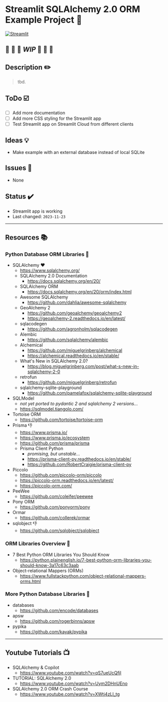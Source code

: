 <!-- markdownlint-disable MD026 -->
# Streamlit SQLAlchemy 2.0 ORM Example Project :dvd:

[![Streamlit](https://img.shields.io/badge/Go%20To-Streamlit%20Cloud-red?logo=streamlit)](https://app-sqlalchemy-mfda3ohswwpiu7vamuy54p.streamlit.app/)

## :construction: :construction: :construction: *WIP* :construction: :construction: :construction:

## Description :pencil2:

> tbd.

## ToDo :ballot_box_with_check:

- [ ] Add more documentation
- [ ] Add more CSS styling for the Streamlit app
- [ ] Test Streamlit app on Streamlit Cloud from different clients

## Ideas :bulb:

- Make example with an external database instead of local SQLite

## Issues :bug:

- None

## Status :heavy_check_mark:

- Streamlit app is working
- Last changed: `2023-11-23`

---

## Resources :books:

### Python Database ORM Libraries :snake:

- SQLAlchemy :heart:
  - <https://www.sqlalchemy.org/>
  - SQLAlchemy 2.0 Documentation
    - <https://docs.sqlalchemy.org/en/20/>
  - SQLAlchemy ORM
    - <https://docs.sqlalchemy.org/en/20/orm/index.html>
  - Awesome SQLAlchemy
    - <https://github.com/dahlia/awesome-sqlalchemy>
  - GeoAlchemy 2
    - <https://github.com/geoalchemy/geoalchemy2>
    - <https://geoalchemy-2.readthedocs.io/en/latest/>
  - sqlacodegen
    - <https://github.com/agronholm/sqlacodegen>
  - Alembic
    - <https://github.com/sqlalchemy/alembic>
  - Alchemical
    - <https://github.com/miguelgrinberg/alchemical>
    - <https://alchemical.readthedocs.io/en/stable/>
  - What's New in SQLAlchemy 2.0?
    - <https://blog.miguelgrinberg.com/post/what-s-new-in-sqlalchemy-2-0>
  - retrofun
    - <https://github.com/miguelgrinberg/retrofun>
  - sqlalchemy-sqlite-playground
    - <https://github.com/pamelafox/sqlalchemy-sqlite-playground>
- SQLModel
  - *not yet ported to pydantic 2 and sqlalchemy 2 versions...*
  - <https://sqlmodel.tiangolo.com/>
- Tortoise ORM
  - <https://github.com/tortoise/tortoise-orm>
- Prisma :thumbsdown:
  - <https://www.prisma.io/>
  - <https://www.prisma.io/ecosystem>
  - <https://github.com/prisma/prisma>
  - Prisma Client Python
    - *promising, but unstable...*
    - <https://prisma-client-py.readthedocs.io/en/stable/>
    - <https://github.com/RobertCraigie/prisma-client-py>
- Piccolo
  - <https://github.com/piccolo-orm/piccolo>
  - <https://piccolo-orm.readthedocs.io/en/latest/>
  - <https://piccolo-orm.com/>
- PeeWee
  - <https://github.com/coleifer/peewee>
- Pony ORM
  - <https://github.com/ponyorm/pony>
- Ormar
  - <https://github.com/collerek/ormar>
- sqlobject :thumbsdown:
  - <https://github.com/sqlobject/sqlobject>

### ORM Libraries Overview :telescope:

- 7 Best Python ORM Libraries You Should Know
  - <https://python.plainenglish.io/7-best-python-orm-libraries-you-should-know-3a17c63c3aab>
- Object-relational Mappers (ORMs)
  - <https://www.fullstackpython.com/object-relational-mappers-orms.html>

### More Python Database Libraries :snake:

- databases
  - <https://github.com/encode/databases>
- apsw
  - <https://github.com/rogerbinns/apsw>
- pypika
  - <https://github.com/kayak/pypika>

---

## Youtube Tutorials :tv:

- SQLAlchemy & Copilot
  - <https://www.youtube.com/watch?v=qS7ueUcQfjI>
- TUTORIAL: SQLAlchemy 2.0
  - <https://www.youtube.com/watch?v=Uym2DHnUEno>
- SQLAlchemy 2.0 ORM Crash Course
  - <https://www.youtube.com/watch?v=XWtj4zLl_tg>
